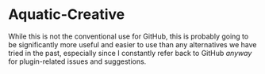 # Aquatic-Creative

While this is not the conventional use for GitHub, this is probably going to be significantly more useful and easier to use than any alternatives we have tried in the past, especially since I constantly refer back to GitHub *anyway* for plugin-related issues and suggestions. 

